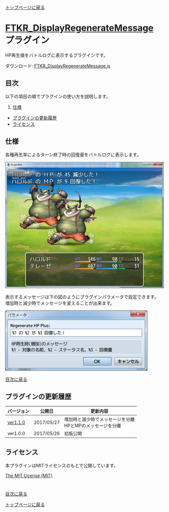 [トップページに戻る](README.md)

# [FTKR_DisplayRegenerateMessage](FTKR_DisplayRegenerateMessage.js) プラグイン

HP再生値をバトルログに表示するプラグインです。

ダウンロード: [FTKR_DisplayRegenerateMessage.js](https://raw.githubusercontent.com/futokoro/RPGMaker/master/FTKR_DisplayRegenerateMessage.js)

## 目次

以下の項目の順でプラグインの使い方を説明します。
1. [仕様](#仕様)
* [プラグインの更新履歴](#プラグインの更新履歴)
* [ライセンス](#ライセンス)

## 仕様
各種再生率によるターン終了時の回復量をバトルログに表示します。

![画像](image/FTKR_DisplayRegenerateMessage/n01_001.png)

表示するメッセージは下の図のようにプラグインパラメータで設定できます。
増加時と減少時でメッセージを変えることが出来ます。

![画像](image/FTKR_DisplayRegenerateMessage/n02_001.png)

[目次に戻る](#目次)

## プラグインの更新履歴

| バージョン | 公開日 | 更新内容 |
| --- | --- | --- |
| [ver1.1.0](FTKR_DisplayRegenerateMessage.js) | 2017/05/27 | 増加時と減少時でメッセージを分離<br>HPとMPのメッセージを分離 |
| ver1.0.0 | 2017/05/26 | 初版公開 |

## ライセンス

本プラグインはMITライセンスのもとで公開しています。

[The MIT License (MIT)](https://opensource.org/licenses/mit-license.php)

#
[目次に戻る](#目次)

[トップページに戻る](README.md)